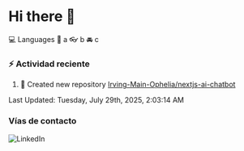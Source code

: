 # Hi there 👋

:computer: Languages
:pencil: a
:eyeglasses: b
:oncoming_automobile: c

### :zap: Actividad reciente
<!--RECENT_ACTIVITY:start-->
1. 📔 Created new repository [Irving-Main-Ophelia/nextjs-ai-chatbot](https://github.com/Irving-Main-Ophelia/nextjs-ai-chatbot)<br>
<!--RECENT_ACTIVITY:end-->
<!--RECENT_ACTIVITY:last_update-->
Last Updated: Tuesday, July 29th, 2025, 2:03:14 AM
<!--RECENT_ACTIVITY:last_update_end-->

### Vías de contacto

![LinkedIn](https://www.linkedin.com/in/irving-hernández-226846205/)

